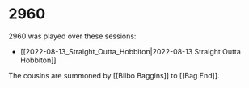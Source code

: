 ---
---

# 2960
2960 was played over these sessions:
* [[2022-08-13_Straight_Outta_Hobbiton|2022-08-13 Straight Outta Hobbiton]]

The cousins are summoned by [[Bilbo Baggins]] to [[Bag End]]. 

